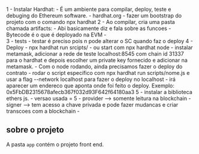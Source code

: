 1 - Instalar Hardhat:
    - É um ambiente para compilar, deploy, teste e debuging do Ethereum software.
    - hardhat.org
    - fazer um bootstrap do projeto com o comando npx hardhat
2 - Ao compilar, cria uma pasta chamada artifacts:
    -  Abi basicamente diz e fala sobre as funcoes
    -  Bytecode é o que é deployado na EVM
    -  
3 - tests
    - testar é preciso pois n pode alterar o SC quando faz o deploy
4 - Deploy
    - npx hardhat run srcipts/
    - ou start com npx hardhat node
    - instalar metamask, adicionar a rede de teste localhost:8545 com chain id 31337 para o hardhat e
 depois escolher um private key fornecido e adicionar na metamask.
    - Com o node rodando, ainda precisamos fazer o deploy do contrato
    - rodar o script específico com npx hardhat run scripts/nome.js e usar a flag --network localhost para fazer o deploy no localhost
    - irá aparecer um endereco que aponta onde foi feito o deploy. Exemplo: 0x5FbDB2315678afecb367f032d93F642f64180aa3
5 - instalar a biblioteca ethers js.
    - versao usada = 5
    - provider --> somente leitura na blockchain
    - signer --> tem acesso a chave privada e pode fazer mudancas e criar transcoes com a blockchain
    - 

## sobre o projeto
A pasta `app` contém o projeto front end.
